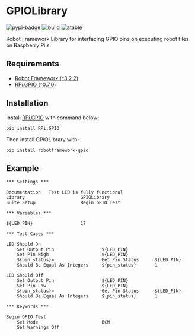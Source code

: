 # GPIOLibrary

![pypi-badge](https://img.shields.io/pypi/v/robotframework-gpio)
[![build](https://github.com/yusufcanb/robotframework-gpio/actions/workflows/python-build.yml/badge.svg?branch=master)](https://github.com/yusufcanb/robotframework-gpio/actions/workflows/python-build.yml)
![stable](https://img.shields.io/static/v1?label=status&message=stable&color=green)


Robot Framework Library for interfacing GPIO pins on executing robot files on Raspberry Pi's.

## Requirements

- [Robot Framework (^3.2.2) ](https://pypi.org/project/robotframework/)
- [RPi.GPIO (^0.7.0)](https://pypi.org/project/RPi.GPIO/)

## Installation

Install [RPi.GPIO](https://pypi.org/project/RPi.GPIO/) with command below;

```
pip install RPi.GPIO
```

Then install GPIOLibrary with;

```shell
pip install robotframework-gpio
```


## Example

```robot
*** Settings ***

Documentation   Test LED is fully functional
Library                     GPIOLibrary
Suite Setup                 Begin GPIO Test

*** Variables ***

${LED_PIN}                  17

*** Test Cases ***

LED Should On
    Set Output Pin                  ${LED_PIN}
    Set Pin High                    ${LED_PIN}
    ${pin_status}=                  Get Pin Status      ${LED_PIN}
    Should Be Equal As Integers     ${pin_status}       1

LED Should Off
    Set Output Pin                  ${LED_PIN}
    Set Pin Low                     ${LED_PIN}
    ${pin_status}=                  Get Pin Status      ${LED_PIN}
    Should Be Equal As Integers     ${pin_status}       1
 
*** Keywords ***

Begin GPIO Test
    Set Mode                        BCM
    Set Warnings Off
```

